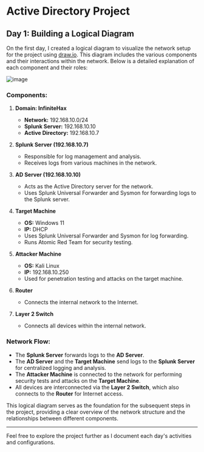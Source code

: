 # Active Directory Project

## Day 1: Building a Logical Diagram

On the first day, I created a logical diagram to visualize the network setup for the project using <a href= "draw.io">draw.io</a>. This diagram includes the various components and their interactions within the network. Below is a detailed explanation of each component and their roles:

![image](https://github.com/user-attachments/assets/35ef0387-7e49-4f13-ac79-1a607541f843)


### Components:

1. **Domain: InfiniteHax**
   - **Network:** 192.168.10.0/24
   - **Splunk Server:** 192.168.10.10
   - **Active Directory:** 192.168.10.7

2. **Splunk Server (192.168.10.7)**
   - Responsible for log management and analysis.
   - Receives logs from various machines in the network.

3. **AD Server (192.168.10.10)**
   - Acts as the Active Directory server for the network.
   - Uses Splunk Universal Forwarder and Sysmon for forwarding logs to the Splunk server.

4. **Target Machine**
   - **OS:** Windows 11
   - **IP:** DHCP
   - Uses Splunk Universal Forwarder and Sysmon for log forwarding.
   - Runs Atomic Red Team for security testing.

5. **Attacker Machine**
   - **OS:** Kali Linux
   - **IP:** 192.168.10.250
   - Used for penetration testing and attacks on the target machine.

6. **Router**
   - Connects the internal network to the Internet.

7. **Layer 2 Switch**
   - Connects all devices within the internal network.

### Network Flow:

- The **Splunk Server** forwards logs to the **AD Server**.
- The **AD Server** and the **Target Machine** send logs to the **Splunk Server** for centralized logging and analysis.
- The **Attacker Machine** is connected to the network for performing security tests and attacks on the **Target Machine**.
- All devices are interconnected via the **Layer 2 Switch**, which also connects to the **Router** for Internet access.

This logical diagram serves as the foundation for the subsequent steps in the project, providing a clear overview of the network structure and the relationships between different components.

---

Feel free to explore the project further as I document each day's activities and configurations.
